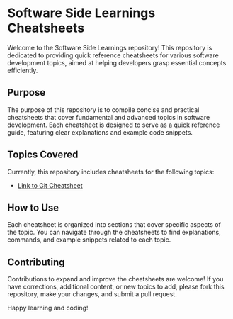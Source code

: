 # Software Side Learnings Cheatsheets

Welcome to the Software Side Learnings repository! This repository is dedicated to providing quick reference cheatsheets for various software development topics, aimed at helping developers grasp essential concepts efficiently.

## Purpose

The purpose of this repository is to compile concise and practical cheatsheets that cover fundamental and advanced topics in software development. Each cheatsheet is designed to serve as a quick reference guide, featuring clear explanations and example code snippets.

## Topics Covered

Currently, this repository includes cheatsheets for the following topics:

- [Link to Git Cheatsheet](/Git.md)

## How to Use

Each cheatsheet is organized into sections that cover specific aspects of the topic. You can navigate through the cheatsheets to find explanations, commands, and example snippets related to each topic.

## Contributing

Contributions to expand and improve the cheatsheets are welcome! If you have corrections, additional content, or new topics to add, please fork this repository, make your changes, and submit a pull request.

Happy learning and coding!
